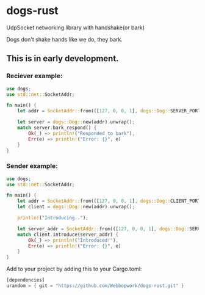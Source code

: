 # dogs-rust
UdpSocket networking library with handshake(or bark)

Dogs don't shake hands like we do, they bark.

## This is in early development.

### Reciever example:
```rust
use dogs;
use std::net::SocketAddr;

fn main() {
    let addr = SocketAddr::from(([127, 0, 0, 1], dogs::Dog::SERVER_PORT));

    let server = dogs::Dog::new(addr).unwrap();
    match server.bark_respond() {
        Ok(_) => println!("Responded to bark"),
        Err(e) => println!("Error: {}", e)
    }
}
```

### Sender example:
```rust
use dogs;
use std::net::SocketAddr;

fn main() {
    let addr = SocketAddr::from(([127, 0, 0, 1], dogs::Dog::CLIENT_PORT));
    let client = dogs::Dog::new(addr).unwrap();

    println!("Introducing..");

    let server_addr = SocketAddr::from(([127, 0, 0, 1], dogs::Dog::SERVER_PORT));
    match client.introduce(server_addr) {
        Ok(_) => println!("Introduced!"),
        Err(e) => println!("Error: {}", e)
    }
}
```

Add to your project by adding this to your Cargo.toml:
```rust
[dependencies]
urandom = { git = "https://github.com/Webbopwork/dogs-rust.git" }
```
